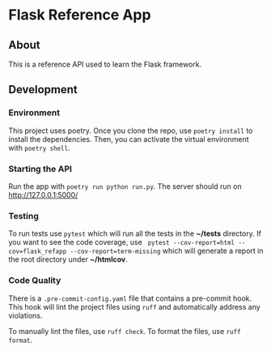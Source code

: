# Flask Reference App

## About
This is a reference API used to learn the Flask framework.

## Development

### Environment
This project uses poetry. Once you clone the repo, use `poetry install` to install the dependencies. Then, you
can activate the virtual environment with `poetry shell`.

### Starting the API
Run the app with `poetry run python run.py`. The server should run on http://127.0.0.1:5000/

### Testing
To run tests use `pytest` which will run all the tests in the **~/tests** directory. If you want to see the
code coverage, use ` pytest --cov-report=html --cov=flask_refapp --cov-report=term-missing` which will generate a 
report in the root directory under **~/htmlcov**.

### Code Quality
There is a `.pre-commit-config.yaml` file that contains a pre-commit hook. This hook will
lint the project files using `ruff` and automatically address any violations.

To manually lint the files, use `ruff check`. To format the files, use `ruff format`.
